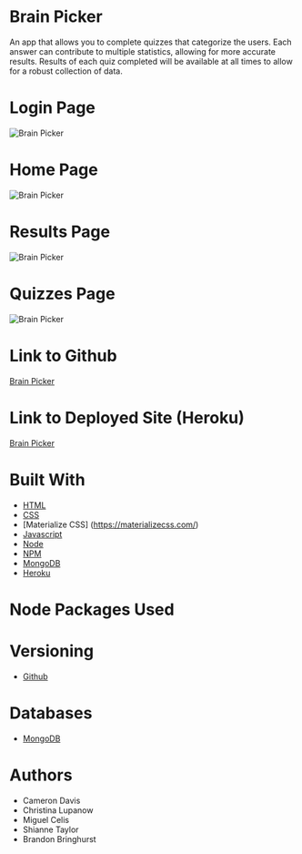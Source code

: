 # Brain Picker

An app that allows you to complete quizzes that categorize the users. Each answer can contribute to multiple statistics, allowing for more accurate results. Results of each quiz completed will be available at all times to allow for a robust collection of data.

# Login Page
![Brain Picker](./ "LOGIN")

# Home Page
![Brain Picker](./ "HOME")

# Results Page
![Brain Picker](./ "RESULTS")

# Quizzes Page
![Brain Picker](./ "QUIZZES")

# Link to Github
[Brain Picker](https://github.com/MagusConjurer/brain-picker)

# Link to Deployed Site (Heroku)
[Brain Picker](https://.herokuapp.com/)

# Built With
- [HTML](https://developer.mozilla.org/en-US/docs/Learn/HTML)
- [CSS](https://developer.mozilla.org/en-US/docs/Web/CSS)
- [Materialize CSS] (https://materializecss.com/)
- [Javascript](https://developer.mozilla.org/en-US/docs/Web/JavaScript)
- [Node](https://nodejs.org/en/about/)
- [NPM](https://docs.npmjs.com/about-npm/)
- [MongoDB](https://www.mongodb.com/)
- [Heroku](https://www.heroku.com/)

# Node Packages Used


# Versioning
- [Github](https://github.com/)

# Databases
- [MongoDB](https://www.mongodb.com/)

# Authors
- Cameron Davis
- Christina Lupanow
- Miguel Celis
- Shianne Taylor
- Brandon Bringhurst